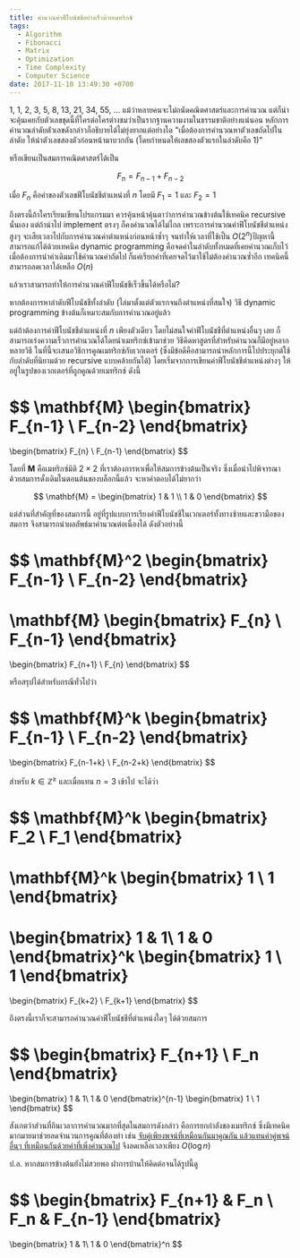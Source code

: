 ```yaml
---
title: คำนวณค่าฟีโบนัชชีอย่างเร็วด้วยเมทริกซ์
tags:
  - Algorithm
  - Fibonacci
  - Matrix
  - Optimization
  - Time Complexity
  - Computer Science
date: 2017-11-10 13:49:30 +0700
---
```


1, 1, 2, 3, 5, 8, 13, 21, 34, 55, ... แม้ว่าหลายคนจะไม่ถนัดคณิตศาสตร์และการคำนวณ แต่ก็น่าจะคุ้นเคยกับตัวเลขชุดนี้ที่ใครต่อใครต่างชมว่าเป็นรากฐานความงามในธรรมชาติอย่างแน่นอน หลักการคำนวณลำดับตัวเลขดังกล่าวก็อธิบายได้ไม่ยุ่งยากแต่อย่างใด "เมื่อต้องการคำนวณหาตัวเลขถัดไปในลำดับ ให้นำตัวเลขสองตัวก่อนหน้ามาบวกกัน (โดยกำหนดให้เลขสองตัวแรกในลำดับคือ 1)"

หรือเขียนเป็นสมการคณิตศาสตร์ได้เป็น

$$
F_n = F_{n-1} + F_{n-2}
$$

เมื่อ $F_n$ คือค่าของตัวเลขฟีโบนัชชีตำแหน่งที่ $n$ โดยมี $F_1=1$ และ $F_2=1$

ถึงตรงนี้ถ้าใครเรียนเขียนโปรแกรมมา ควรคุ้นหน้าคุ้นตาว่าการคำนวณข้างต้นใช้เทคนิค recursive นั่นเอง แต่ถ้านำไป implement ตรงๆ ก็คงคำนวณได้ไม่ไกล เพราะการคำนวณค่าฟีโบนัชชีตำแหน่งสูงๆ จะเสียเวลาไปกับการคำนวณค่าตำแหน่งก่อนหน้าซ้ำๆ จนทำให้เวลาที่ใช้เป็น $O(2^n)​$ ปัญหานี้สามารถแก้ได้ด้วยเทคนิค dynamic programming คือจดค่าในลำดับทั้งหมดที่เคยคำนวณเก็บไว้ เมื่อต้องการนำค่าเดิมมาใช้คำนวณค่าถัดไป ก็แค่เรียกค่าที่เคยจดไว้มาใช้ไม่ต้องคำนวณซ้ำอีก เทคนิคนี้สามารถลดเวลาได้เหลือ $O(n)​$

แล้วเราสามารถทำให้การคำนวณค่าฟีโบนัชชีเร็วขึ้นได้หรือไม่?

หากต้องการหาลำดับฟีโบนัชชีทั้งลำดับ (ไล่มาตั้งแต่ตัวแรกจนถึงตำแหน่งที่สนใจ) วิธี dynamic programming ข้างต้นก็เหมาะสมกับการคำนวณอยู่แล้ว

แต่ถ้าต้องการค่าฟีโบนัชชีตำแหน่งที่ $n$ เพียงตัวเดียว โดยไม่สนใจค่าฟีโบนัชชีที่ตำแหน่งอื่นๆ เลย ก็สามารถเร่งความเร็วการคำนวณได้โดยนำเมทริกซ์เข้ามาช่วย วิธีคิดหาสูตรที่สำหรับคำนวณก็มีอยู่หลากหลายวิธี ในที่นี้จะเสนอวิธีการคูณเมทริกซ์กับเวกเตอร์ (ซึ่งมีข้อดีคือสามารถนำหลักการนี้ไปประยุกต์ใช้กับลำดับที่นิยามด้วย recursive แบบคล้ายกันได้) โดยเริ่มจากการเขียนค่าฟีโบนัชชีตำแหน่งต่างๆ ให้อยู่ในรูปของเวกเตอร์ที่ถูกคูณด้วยเมทริกซ์ ดังนี้

$$
\mathbf{M}
\begin{bmatrix}
F_{n-1} \\
F_{n-2}
\end{bmatrix}
=
\begin{bmatrix}
F_{n} \\
F_{n-1}
\end{bmatrix}
$$

โดยที่ $\mathbf{M}$ คือเมทริกซ์มิติ $2\times2$ ที่เราต้องการหาเพื่อให้สมการข้างต้นเป็นจริง ซึ่งเมื่อนำไปพิจารณาด้วยสมการดั้งเดิมในตอนต้นของบล็อกนี้แล้ว จะหาคำตอบได้ไม่ยากว่า

$$
\mathbf{M} =
\begin{bmatrix}
1 & 1 \\
1 & 0
\end{bmatrix}
$$

แต่ส่วนที่สำคัญที่ของสมการนี้ อยู่ที่รูปแบบการเรียงค่าฟีโบนัชชีในเวกเตอร์ทั้งทางซ้ายและขวามือของสมการ จึงสามารถนำผลลัพธ์มาคำนวณต่อเนื่องได้ ดังตัวอย่างนี้

$$
\mathbf{M}^2
\begin{bmatrix}
F_{n-1} \\
F_{n-2}
\end{bmatrix}
=
\mathbf{M}
\begin{bmatrix}
F_{n} \\
F_{n-1}
\end{bmatrix}
=
\begin{bmatrix}
F_{n+1} \\
F_{n}
\end{bmatrix}
$$

หรือสรุปได้สำหรับกรณีทั่วไปว่า

$$
\mathbf{M}^k
\begin{bmatrix}
F_{n-1} \\
F_{n-2}
\end{bmatrix}
=
\begin{bmatrix}
F_{n-1+k} \\
F_{n-2+k}
\end{bmatrix}
$$

สำหรับ $k\in\mathbb{Z}^\ge$ และเมื่อแทน $n=3$ เข้าไป จะได้ว่า

$$
\mathbf{M}^k
\begin{bmatrix}
F_2 \\
F_1
\end{bmatrix}
=
\mathbf{M}^k
\begin{bmatrix}
1 \\
1
\end{bmatrix}
=
\begin{bmatrix}
1 & 1\\
1 & 0
\end{bmatrix}^k
\begin{bmatrix}
1 \\
1
\end{bmatrix}
=
\begin{bmatrix}
F_{k+2} \\
F_{k+1}
\end{bmatrix}
$$

ถึงตรงนี้เราก็จะสามารถคำนวณค่าฟีโบนัชชีที่ตำแหน่งใดๆ ได้ด้วยสมการ

$$
\begin{bmatrix}
F_{n+1} \\
F_n
\end{bmatrix}
=
\begin{bmatrix}
1 & 1\\
1 & 0
\end{bmatrix}^{n-1}
\begin{bmatrix}
1 \\
1
\end{bmatrix}
$$

สังเกตว่าส่วนที่กินเวลาการคำนวณมากที่สุดในสมการดังกล่าว คือการยกกำลังของเมทริกซ์ ซึ่งมีเทคนิคมากมายมาช่วยลดจำนวนการคูณที่ต้องทำ เช่น [จับคู่เพียงพจน์ที่เหมือนกันมาคูณกัน แล้วแทนค่าคู่พจน์อื่นๆ ที่เหมือนกันด้วยค่าที่เพิ่งคำนวณไป][exponentiation by squaring] จึงลดเหลือเวลาเพียง $O(\log n)$

ป.ล. หากสมการข้างต้นยังไม่สวยพอ ฝาการบ้านให้คิดต่อจนได้รูปนี้ดู

$$
\begin{bmatrix}
F_{n+1} & F_n \\
F_n & F_{n-1}
\end{bmatrix}
=
\begin{bmatrix}
1 & 1\\
1 & 0
\end{bmatrix}^n
$$


[exponentiation by squaring]: //en.m.wikipedia.org/wiki/Exponentiation_by_squaring
